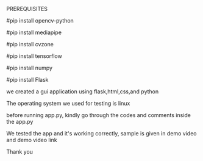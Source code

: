 

PREREQUISITES

#pip install opencv-python

#pip install mediapipe

#pip install cvzone

#pip install tensorflow

#pip install numpy

#pip install Flask

we created a gui application using flask,html,css,and python

The operating system we used for testing is linux

before running app.py, kindly go through the codes and comments inside the app.py

We tested the app and it's working correctly, sample is given in demo video and demo video link

Thank you
